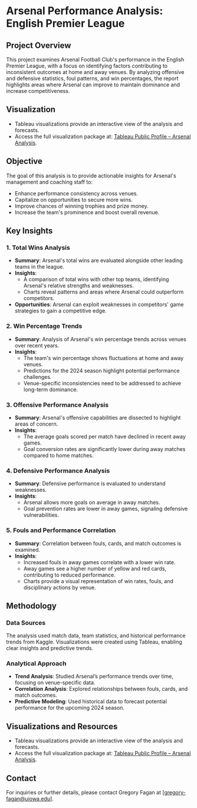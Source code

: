 # Arsenal Performance Analysis: English Premier League

## Project Overview
This project examines Arsenal Football Club's performance in the English Premier League, with a focus on identifying factors contributing to inconsistent outcomes at home and away venues. By analyzing offensive and defensive statistics, foul patterns, and win percentages, the report highlights areas where Arsenal can improve to maintain dominance and increase competitiveness.

## Visualization
- Tableau visualizations provide an interactive view of the analysis and forecasts.
- Access the full visualization package at: [Tableau Public Profile – Arsenal Analysis](https://public.tableau.com/app/profile/gregory.fagan/viz/BAIS3140_FINAL_COMPLETE_17340540547940/EPL?publish=yes).


## Objective
The goal of this analysis is to provide actionable insights for Arsenal's management and coaching staff to:
- Enhance performance consistency across venues.
- Capitalize on opportunities to secure more wins.
- Improve chances of winning trophies and prize money.
- Increase the team's prominence and boost overall revenue.

## Key Insights

### 1. **Total Wins Analysis**
- **Summary**: Arsenal's total wins are evaluated alongside other leading teams in the league.
- **Insights**:
  - A comparison of total wins with other top teams, identifying Arsenal's relative strengths and weaknesses.
  - Charts reveal patterns and areas where Arsenal could outperform competitors.
- **Opportunities**: Arsenal can exploit weaknesses in competitors' game strategies to gain a competitive edge.

### 2. **Win Percentage Trends**
- **Summary**: Analysis of Arsenal's win percentage trends across venues over recent years.
- **Insights**:
  - The team's win percentage shows fluctuations at home and away venues.
  - Predictions for the 2024 season highlight potential performance challenges.
  - Venue-specific inconsistencies need to be addressed to achieve long-term dominance.


### 3. **Offensive Performance Analysis**
- **Summary**: Arsenal's offensive capabilities are dissected to highlight areas of concern.
- **Insights**:
  - The average goals scored per match have declined in recent away games.
  - Goal conversion rates are significantly lower during away matches compared to home matches.
  

### 4. **Defensive Performance Analysis**
- **Summary**: Defensive performance is evaluated to understand weaknesses.
- **Insights**:
  - Arsenal allows more goals on average in away matches.
  - Goal prevention rates are lower in away games, signaling defensive vulnerabilities.


### 5. **Fouls and Performance Correlation**
- **Summary**: Correlation between fouls, cards, and match outcomes is examined.
- **Insights**:
  - Increased fouls in away games correlate with a lower win rate.
  - Away games see a higher number of yellow and red cards, contributing to reduced performance.
  - Charts provide a visual representation of win rates, fouls, and disciplinary actions by venue.


## Methodology
### Data Sources
The analysis used match data, team statistics, and historical performance trends from Kaggle. Visualizations were created using Tableau, enabling clear insights and predictive trends.

### Analytical Approach
- **Trend Analysis**: Studied Arsenal’s performance trends over time, focusing on venue-specific data.
- **Correlation Analysis**: Explored relationships between fouls, cards, and match outcomes.
- **Predictive Modeling**: Used historical data to forecast potential performance for the upcoming 2024 season.

## Visualizations and Resources
- Tableau visualizations provide an interactive view of the analysis and forecasts.
- Access the full visualization package at: [Tableau Public Profile – Arsenal Analysis](https://publictableau.convapp/profile/gregoryfagan/viz/BAIS3140FINAL).

## Contact
For inquiries or further details, please contact Gregory Fagan at [gregory-fagan@uiowa.edu].
